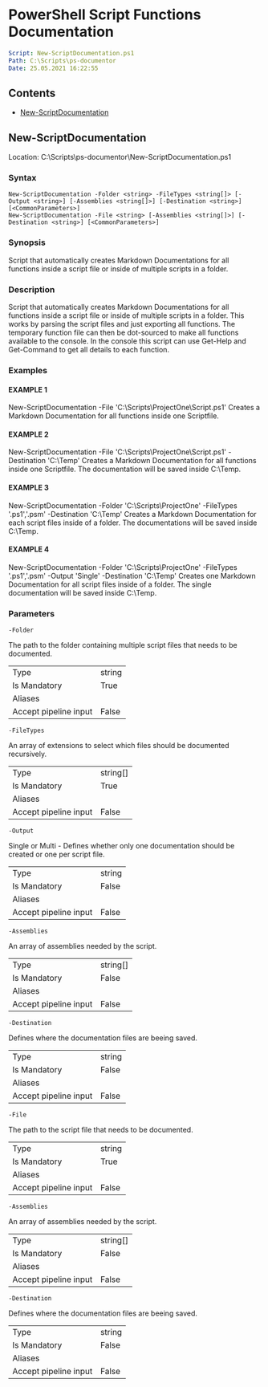 # PowerShell Script Functions Documentation
```YAML
Script: New-ScriptDocumentation.ps1
Path: C:\Scripts\ps-documentor
Date: 25.05.2021 16:22:55
```
## Contents
 - [New-ScriptDocumentation](#new-scriptdocumentation)
## New-ScriptDocumentation
Location: C:\Scripts\ps-documentor\New-ScriptDocumentation.ps1
### Syntax
```
New-ScriptDocumentation -Folder <string> -FileTypes <string[]> [-Output <string>] [-Assemblies <string[]>] [-Destination <string>] [<CommonParameters>]
New-ScriptDocumentation -File <string> [-Assemblies <string[]>] [-Destination <string>] [<CommonParameters>]
```
### Synopsis
Script that automatically creates Markdown Documentations for all functions inside a script file or inside of multiple scripts in a folder. 

### Description
Script that automatically creates Markdown Documentations for all functions inside a script file or inside of multiple scripts in a folder.
This works by parsing the script files and just exporting all functions. The temporary function file can then be dot-sourced to make all functions available to the console.
In the console this script can use Get-Help and Get-Command to get all details to each function. 

### Examples
#### EXAMPLE 1
New-ScriptDocumentation -File 'C:\Scripts\ProjectOne\Script.ps1'
Creates a Markdown Documentation for all functions inside one Scriptfile.
#### EXAMPLE 2
New-ScriptDocumentation -File 'C:\Scripts\ProjectOne\Script.ps1' -Destination 'C:\Temp\'
Creates a Markdown Documentation for all functions inside one Scriptfile. The documentation will be saved inside C:\Temp.
#### EXAMPLE 3
New-ScriptDocumentation -Folder 'C:\Scripts\ProjectOne' -FileTypes '.ps1','.psm' -Destination 'C:\Temp\'
Creates a Markdown Documentation for each script files inside of a folder. The documentations will be saved inside C:\Temp.
#### EXAMPLE 4
New-ScriptDocumentation -Folder 'C:\Scripts\ProjectOne' -FileTypes '.ps1','.psm' -Output 'Single' -Destination 'C:\Temp\'
Creates one Markdown Documentation for all script files inside of a folder. The single documentation will be saved inside C:\Temp.
### Parameters
`-Folder`


The path to the folder containing multiple script files that needs to be documented.
<table>
<tr><td>Type</td><td>string</td></tr>
<tr><td>Is Mandatory</td><td>True</td></tr>
<tr><td>Aliases</td><td></td></tr>
<tr><td>Accept pipeline input</td><td>False</td></tr>
</table>


`-FileTypes`


An array of extensions to select which files should be documented recursively.
<table>
<tr><td>Type</td><td>string[]</td></tr>
<tr><td>Is Mandatory</td><td>True</td></tr>
<tr><td>Aliases</td><td></td></tr>
<tr><td>Accept pipeline input</td><td>False</td></tr>
</table>


`-Output`


Single or Multi - Defines whether only one documentation should be created or one per script file.
<table>
<tr><td>Type</td><td>string</td></tr>
<tr><td>Is Mandatory</td><td>False</td></tr>
<tr><td>Aliases</td><td></td></tr>
<tr><td>Accept pipeline input</td><td>False</td></tr>
</table>


`-Assemblies`


An array of assemblies needed by the script.
<table>
<tr><td>Type</td><td>string[]</td></tr>
<tr><td>Is Mandatory</td><td>False</td></tr>
<tr><td>Aliases</td><td></td></tr>
<tr><td>Accept pipeline input</td><td>False</td></tr>
</table>


`-Destination`


Defines where the documentation files are beeing saved.
<table>
<tr><td>Type</td><td>string</td></tr>
<tr><td>Is Mandatory</td><td>False</td></tr>
<tr><td>Aliases</td><td></td></tr>
<tr><td>Accept pipeline input</td><td>False</td></tr>
</table>


`-File`


The path to the script file that needs to be documented.
<table>
<tr><td>Type</td><td>string</td></tr>
<tr><td>Is Mandatory</td><td>True</td></tr>
<tr><td>Aliases</td><td></td></tr>
<tr><td>Accept pipeline input</td><td>False</td></tr>
</table>


`-Assemblies`


An array of assemblies needed by the script.
<table>
<tr><td>Type</td><td>string[]</td></tr>
<tr><td>Is Mandatory</td><td>False</td></tr>
<tr><td>Aliases</td><td></td></tr>
<tr><td>Accept pipeline input</td><td>False</td></tr>
</table>


`-Destination`


Defines where the documentation files are beeing saved.
<table>
<tr><td>Type</td><td>string</td></tr>
<tr><td>Is Mandatory</td><td>False</td></tr>
<tr><td>Aliases</td><td></td></tr>
<tr><td>Accept pipeline input</td><td>False</td></tr>
</table>


